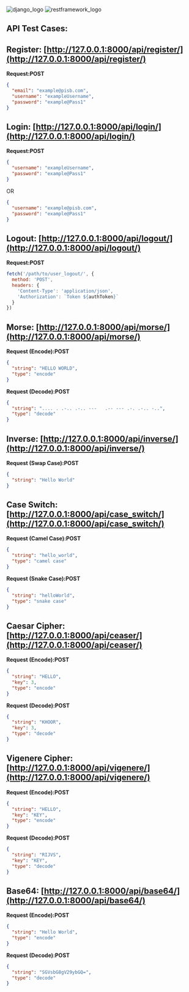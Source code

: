 ![django_logo](https://res.cloudinary.com/dzhpx2alw/image/upload/v1699461167/django-logo-positive_exxstd.png)
![restframework_logo](https://res.cloudinary.com/dzhpx2alw/image/upload/v1699461357/logo_cz6qrm.png)
## API Test Cases:


## Register: [http://127.0.0.1:8000/api/register/](http://127.0.0.1:8000/api/register/)

**Request:POST**
```json
{
  "email": "example@pisb.com",
  "username": "exampleUsername",
  "password": "example@Pass1"
}
```

## Login: [http://127.0.0.1:8000/api/login/](http://127.0.0.1:8000/api/login/)

**Request:POST**
```json
{
  "username": "exampleUsername",
  "password": "example@Pass1"
}
```
OR
```json
{
  "username": "example@pisb.com",
  "password": "example@Pass1"
}
```

## Logout: [http://127.0.0.1:8000/api/logout/](http://127.0.0.1:8000/api/logout/)

**Request:POST**
```javascript
fetch('/path/to/user_logout/', {
  method: 'POST',
  headers: {
    'Content-Type': 'application/json',
    'Authorization': `Token ${authToken}`
  }
})
```

## Morse: [http://127.0.0.1:8000/api/morse/](http://127.0.0.1:8000/api/morse/)

**Request (Encode):POST**
```json
{
  "string": "HELLO WORLD",
  "type": "encode"
}
```

**Request (Decode):POST**
```json
{
  "string": ".... . .-.. .-.. ---   .-- --- .-. .-.. -..",
  "type": "decode"
}
```

## Inverse: [http://127.0.0.1:8000/api/inverse/](http://127.0.0.1:8000/api/inverse/)

**Request (Swap Case):POST**
```json
{
  "string": "Hello World"
}
```

## Case Switch: [http://127.0.0.1:8000/api/case_switch/](http://127.0.0.1:8000/api/case_switch/)

**Request (Camel Case):POST**
```json
{
  "string": "hello_world",
  "type": "camel case"
}
```

**Request (Snake Case):POST**
```json
{
  "string": "helloWorld",
  "type": "snake case"
}
```

## Caesar Cipher: [http://127.0.0.1:8000/api/ceaser/](http://127.0.0.1:8000/api/ceaser/)

**Request (Encode):POST**
```json
{
  "string": "HELLO",
  "key": 3,
  "type": "encode"
}
```

**Request (Decode):POST**
```json
{
  "string": "KHOOR",
  "key": 3,
  "type": "decode"
}
```

## Vigenere Cipher: [http://127.0.0.1:8000/api/vigenere/](http://127.0.0.1:8000/api/vigenere/)

**Request (Encode):POST**
```json
{
  "string": "HELLO",
  "key": "KEY",
  "type": "encode"
}
```

**Request (Decode):POST**
```json
{
  "string": "RIJVS",
  "key": "KEY",
  "type": "decode"
}
```

## Base64: [http://127.0.0.1:8000/api/base64/](http://127.0.0.1:8000/api/base64/)

**Request (Encode):POST**
```json
{
  "string": "Hello World",
  "type": "encode"
}
```

**Request (Decode):POST**
```json
{
  "string": "SGVsbG8gV29ybGQ=",
  "type": "decode"
}
```
